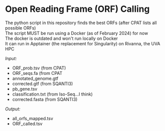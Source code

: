 # Open Reading Frame (ORF) Calling
The python script in this repository finds the best ORFs (after CPAT lists all possible ORFs) <br />
The script MUST be run using a Docker (as of February 2024) for now <br />
The docker is outdated and won't run locally on Docker <br />
It can run in Apptainer (the replacement for Singularity) on Rivanna, the UVA HPC <br />

_Input:_ <br />
- ORF_prob.tsv (from CPAT)
- ORF_seqs.fa (from CPAT
- annotated_genome.gtf
- corrected.gtf (from SQANTI3)
- pb_gene.tsv
- classification.txt (from Iso-Seq...I think)
- corrected.fasta (from SQANTI3)

_Output:_
- all_orfs_mapped.tsv
- ORF_called.tsv
